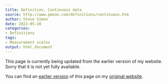 ```yaml
---
title: Definition, Continuous data
source: http://www.pmean.com/definitions/continuous.htm
author: Steve Simon
date: 2022-05-28
categories:
- Definitions
tags:
- Measurement scales
output: html_document
---
```


This page is currently being updated from the earlier version of my website. Sorry that it is not yet fully available.

<!---More--->


You can find an [earlier version][sim1] of this page on my [original website][sim2].

[sim1]: http://www.pmean.com/definitions/continuous.htm
[sim2]: http://www.pmean.com/original_site.html
